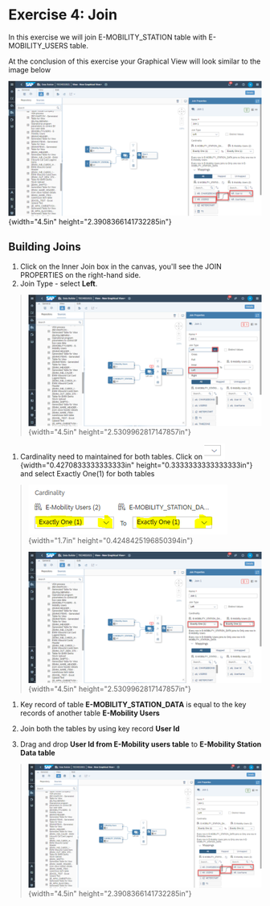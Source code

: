 # Exercise 4: Join

In this exercise we will join E-MOBILITY_STATION table with E-MOBILITY_USERS table.

At the conclusion of this exercise your Graphical View will look similar to the image below

![](Images/joinimage/image5.png){width="4.5in" height="2.3908366141732285in"}



## **Building Joins**

1.  Click on the Inner Join box in the canvas, you'll see the JOIN PROPERTIES on the right-hand side.
2.  Join Type - select **Left**.

> ![](Images/joinimage/image1.png){width="4.5in" height="2.5309962817147857in"}

1.  Cardinality need to maintained for both tables. Click on ![](Images/joinimage/image2.png){width="0.4270833333333333in" height="0.3333333333333333in"} and select Exactly One(1) for both tables

> ![](Images/joinimage/image3.png){width="1.7in" height="0.4248425196850394in"}
>
> ![](Images/joinimage/image4.png){width="4.5in" height="2.5309962817147857in"}

1.  Key record of table **E-MOBILITY_STATION_DATA** is equal to the key records of another table **E-Mobility Users**

2.  Join both the tables by using key record **User Id**

3.  Drag and drop **User Id from E-Mobility users table** to **E-Mobility Station Data table**

> ![](Images/joinimage/image5.png){width="4.5in" height="2.3908366141732285in"}
